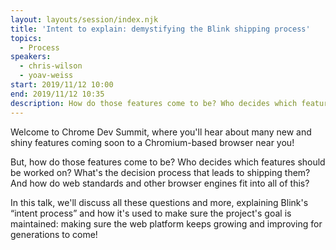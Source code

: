 ```yaml
---
layout: layouts/session/index.njk
title: 'Intent to explain: demystifying the Blink shipping process'
topics:
  - Process
speakers:
  - chris-wilson
  - yoav-weiss
start: 2019/11/12 10:00
end: 2019/11/12 10:35
description: How do those features come to be? Who decides which features should be worked on? What's the decision process that leads to shipping them? And how do web standards and other browser engines fit into all of this…
---
```


Welcome to Chrome Dev Summit, where you'll hear about many new and shiny features coming soon to a Chromium-based browser near you!

But, how do those features come to be? Who decides which features should be worked on? What's the decision process that leads to shipping them? And how do web standards and other browser engines fit into all of this?

In this talk, we'll discuss all these questions and more, explaining Blink's “intent process” and how it's used to make sure the project's goal is maintained: making sure the web platform keeps growing and improving for generations to come!
